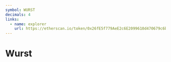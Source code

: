 ```yaml
---
symbol: WURST
decimals: 4
links:
  - name: explorer
    url: https://etherscan.io/token/0x26fE5f779AeE2c6E2099610d470679c6bAC0FFfA
---
```


# Wurst
